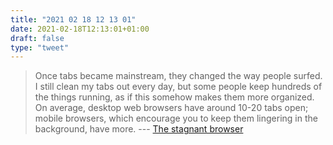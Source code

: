 ```yaml
---
title: "2021 02 18 12 13 01"
date: 2021-02-18T12:13:01+01:00
draft: false
type: "tweet"
---
```

> Once tabs became mainstream, they changed the way people surfed. I still clean my tabs out every day, but some people keep hundreds of the things running, as if this somehow makes them more organized. On average, desktop web browsers have around 10-20 tabs open; mobile browsers, which encourage you to keep them lingering in the background, have more. --- [The stagnant browser](https://werd.io/2021/the-stagnant-browser)
